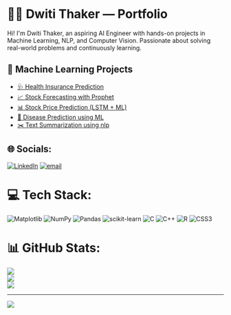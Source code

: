 # 👩‍💻 Dwiti Thaker — Portfolio

Hi! I'm Dwiti Thaker, an aspiring AI Engineer with hands-on projects in Machine Learning, NLP, and Computer Vision. Passionate about solving real-world problems and continuously learning.

## 🚀 Machine Learning Projects
- [🩺 Health Insurance Prediction](https://github.com/DwitiThaker/ds_portfolio/tree/main/Health-Insurance)
- [📈 Stock Forecasting with Prophet](https://github.com/DwitiThaker/ds_portfolio/tree/main/prophet-stock)
- [📊 Stock Price Prediction (LSTM + ML)](https://github.com/DwitiThaker/ds_portfolio/tree/main/Stock_price_prediction)
- [🦠 Disease Prediction using ML](https://github.com/DwitiThaker/ds_portfolio/tree/main/disease_prediction)
- [✂️ Text Summarization using nlp](https://github.com/DwitiThaker/ds_portfolio/tree/main/Text_Summarization)


## 🌐 Socials:
[![LinkedIn](https://img.shields.io/badge/LinkedIn-%230077B5.svg?logo=linkedin&logoColor=white)](https://linkedin.com/in/DwitiThaker)
[![email](https://img.shields.io/badge/Email-D14836?logo=gmail&logoColor=white)](mailto:dwiti.thaker04@gmail.com ) 

# 💻 Tech Stack:
![Matplotlib](https://img.shields.io/badge/Matplotlib-%23ffffff.svg?style=for-the-badge&logo=Matplotlib&logoColor=black) ![NumPy](https://img.shields.io/badge/numpy-%23013243.svg?style=for-the-badge&logo=numpy&logoColor=white) ![Pandas](https://img.shields.io/badge/pandas-%23150458.svg?style=for-the-badge&logo=pandas&logoColor=white) ![scikit-learn](https://img.shields.io/badge/scikit--learn-%23F7931E.svg?style=for-the-badge&logo=scikit-learn&logoColor=white) ![C](https://img.shields.io/badge/c-%2300599C.svg?style=for-the-badge&logo=c&logoColor=white) ![C++](https://img.shields.io/badge/c++-%2300599C.svg?style=for-the-badge&logo=c%2B%2B&logoColor=white) ![R](https://img.shields.io/badge/r-%23276DC3.svg?style=for-the-badge&logo=r&logoColor=white) ![CSS3](https://img.shields.io/badge/css3-%231572B6.svg?style=for-the-badge&logo=css3&logoColor=white)
# 📊 GitHub Stats:
![](https://github-readme-stats.vercel.app/api?username=DwitiThaker&theme=transparent&hide_border=false&include_all_commits=false&count_private=false)<br/>
![](https://nirzak-streak-stats.vercel.app/?user=DwitiThaker&theme=transparent&hide_border=false)<br/>
![](https://github-readme-stats.vercel.app/api/top-langs/?username=DwitiThaker&theme=transparent&hide_border=false&include_all_commits=false&count_private=false&layout=compact)

---
[![](https://visitcount.itsvg.in/api?id=DwitiThaker&icon=2&color=0)](https://visitcount.itsvg.in)

<!-- Proudly created with GPRM ( https://gprm.itsvg.in ) -->



<!--
**DwitiThaker/DwitiThaker** is a ✨ _special_ ✨ repository because its `README.md` (this file) appears on your GitHub profile.

Here are some ideas to get you started:

- 🔭 I’m currently working on ...
- 🌱 I’m currently learning ...
- 👯 I’m looking to collaborate on ...
- 🤔 I’m looking for help with ...
- 💬 Ask me about ...
- 📫 How to reach me: ...
- 😄 Pronouns: ...
- ⚡ Fun fact: ...
-->
